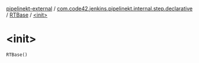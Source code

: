 [pipelinekt-external](../../index.md) / [com.code42.jenkins.pipelinekt.internal.step.declarative](../index.md) / [RTBase](index.md) / [&lt;init&gt;](./-init-.md)

# &lt;init&gt;

`RTBase()`